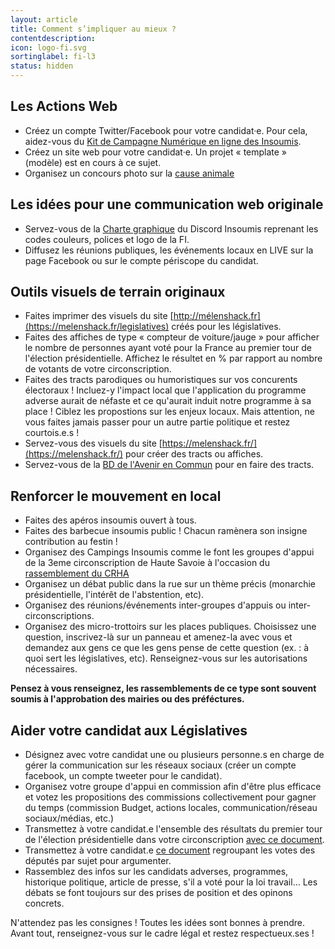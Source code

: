 ```yaml
---
layout: article
title: Comment s’impliquer au mieux ?
contentdescription:
icon: logo-fi.svg
sortinglabel: fi-l3
status: hidden
---
```


## Les Actions Web
- Créez un compte Twitter/Facebook pour votre candidat·e. Pour cela, aidez-vous du [Kit de Campagne Numérique en ligne des Insoumis](/).
- Créez un site web pour votre candidat·e. Un projet « template » (modèle) est en cours à ce sujet.
- Organisez un concours photo sur la [cause animale](https://www.melenchatsmelenchiens.fr/)

## Les idées pour une communication web originale
- Servez-vous de la [Charte graphique](https://docs.google.com/spreadsheets/d/110ddC6TdLDh96p0fCAM9KVygDpO7QdjUWNthfzssV_Y/edit#gid=1964166180) du Discord Insoumis reprenant les codes couleurs, polices et logo de la FI.
- Diffusez les réunions publiques, les événements locaux en LIVE sur la page Facebook ou sur le compte périscope du candidat.

## Outils visuels de terrain originaux
- Faites imprimer des visuels du site [http://mélenshack.fr](https://melenshack.fr/legislatives) créés pour les législatives.
- Faites des affiches de type « compteur de voiture/jauge » pour afficher le nombre de personnes ayant voté pour la France au premier tour de l'élection présidentielle. Affichez le résultet en % par rapport au nombre de votants de votre circonscription.
- Faites des tracts parodiques ou humoristiques sur vos concurents électoraux ! Incluez-y l'impact local que l'application du programme adverse aurait de néfaste et ce qu'aurait induit notre programme à sa place ! Ciblez les propostions sur les enjeux locaux. Mais attention, ne vous faites jamais passer pour un autre partie politique et restez courtois.e.s !
- Servez-vous des visuels du site [https://melenshack.fr/](https://melenshack.fr/) pour créer des tracts ou affiches.
- Servez-vous de la [BD de l'Avenir en Commun](https://avenirencommun.fr/bd/) pour en faire des tracts.

## Renforcer le mouvement en local
- Faites des apéros insoumis ouvert à tous.
- Faites des barbecue insoumis public ! Chacun ramènera son insigne contribution au festin !
- Organisez des Campings Insoumis comme le font les groupes d'appui de la 3eme circonscription de Haute Savoie à l'occasion du [rassemblement du CRHA](http://www.citoyens-resistants.fr/IMG/pdf/affiche_2017.pdf)
- Organisez un débat public dans la rue sur un thème précis (monarchie présidentielle, l'intérêt de l'abstention, etc). 
- Organisez des réunions/événements inter-groupes d'appuis ou inter-circonscriptions.
- Organisez des micro-trottoirs sur les places publiques. Choisissez une question, inscrivez-là sur un panneau et amenez-la avec vous et demandez aux gens ce que les gens pense de cette question (ex. : à quoi sert les législatives, etc). Renseignez-vous sur les autorisations nécessaires.

**Pensez à vous renseignez, les rassemblements de ce type sont souvent soumis à l'approbation des mairies ou des préféctures.**

## Aider votre candidat aux Législatives
- Désignez avec votre candidat une ou plusieurs personne.s en charge de gérer la communication sur les réseaux sociaux (créer un compte facebook, un compte tweeter pour le candidat).
- Organisez votre groupe d'appui en commission afin d'être plus efficace et votez les propositions des commissions collectivement pour gagner du temps (commission Budget, actions locales, communication/réseau sociaux/médias, etc.)
- Transmettez à votre candidat.e l'ensemble des résultats du premier tour de l'élection présidentielle dans votre circonscription [avec ce document](https://drive.google.com/file/d/0B_9O1c4QM3X_WmgzYl9XeWNscGM/view).
- Transmettez à votre candidat.e [ce document](https://cdn.discordapp.com/attachments/308741470238670848/308741693417717761/Deputes_votes.xlsx) regroupant les votes des députés par sujet pour argumenter.
- Rassemblez des infos sur les candidats adverses, programmes, historique politique, article de presse, s'il a voté pour la loi travail… Les débats se font toujours sur des prises de position et des opinons concrets.

N'attendez pas les consignes ! Toutes les idées sont bonnes à prendre. Avant tout, renseignez-vous sur le cadre légal et restez respectueux.ses !
